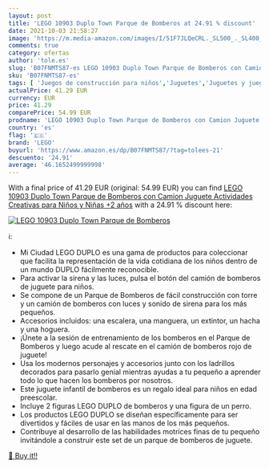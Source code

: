 ```yaml
---
layout: post
title: 'LEGO 10903 Duplo Town Parque de Bomberos at 24.91 % discount'
date: 2021-10-03 21:58:27
image: 'https://m.media-amazon.com/images/I/51F7JLQeCRL._SL500_._SL400_.jpg'
comments: true
category: ofertas
author: 'tole.es'
slug: 'B07FNMTS87-es LEGO 10903 Duplo Town Parque de Bomberos con Camion...'
sku: 'B07FNMTS87-es'
tags: [ 'Juegos de construcción para niños','Juguetes','Juguetes y juegos','Sets de construcción','lego', ]
actualPrice: 41.29 EUR
currency: EUR
price: 41.29
comparePrice: 54.99 EUR
prodname: 'LEGO 10903 Duplo Town Parque de Bomberos con Camion Juguete  Actividades Creativas para Niños y Niñas +2 años'
country: 'es'
flag: '🇪🇸'
brand: 'LEGO'
buyurl: 'https://www.amazon.es/dp/B07FNMTS87/?tag=tolees-21'
descuento: '24.91'
average: '46.1652499999998'
---
```


With a final price of 41.29 EUR (original: 54.99 EUR) you can find [LEGO 10903 Duplo Town Parque de Bomberos con Camion Juguete  Actividades Creativas para Niños y Niñas +2 años](https://www.amazon.es/dp/B07FNMTS87/?tag=tolees-21) with a  24.91 % discount here:

[![LEGO 10903 Duplo Town Parque de Bomberos](https://m.media-amazon.com/images/I/51F7JLQeCRL._SL500_._SL400_.jpg)](https://www.amazon.es/dp/B07FNMTS87/?tag=tolees-21)

ℹ️:

- Mi Ciudad LEGO DUPLO es una gama de productos para coleccionar que facilita la representación de la vida cotidiana de los niños dentro de un mundo DUPLO fácilmente reconocible.
- Para activar la sirena y las luces, pulsa el botón del camión de bomberos de juguete para niños.
- Se compone de un Parque de Bomberos de fácil construcción con torre y un camión de bomberos con luces y sonido de sirena para los más pequeños.
- Accesorios incluidos: una escalera, una manguera, un extintor, un hacha y una hoguera.
- ¡Únete a la sesión de entrenamiento de los bomberos en el Parque de Bomberos y luego acude al rescate en el camión de bomberos rojo de juguete!
- Usa los modernos personajes y accesorios junto con los ladrillos decorados para pasarlo genial mientras ayudas a tu pequeño a aprender todo lo que hacen los bomberos por nosotros.
- Este juguete infantil de bomberos es un regalo ideal para niños en edad preescolar.
- Incluye 2 figuras LEGO DUPLO de bomberos y una figura de un perro.
- Los productos LEGO DUPLO se diseñan específicamente para ser divertidos y fáciles de usar en las manos de los más pequeños.
- Contribuye al desarrollo de las habilidades motrices finas de tu pequeño invitándole a construir este set de un parque de bomberos de juguete.

[🛒 Buy it!!](https://www.amazon.es/dp/B07FNMTS87/?tag=tolees-21)

